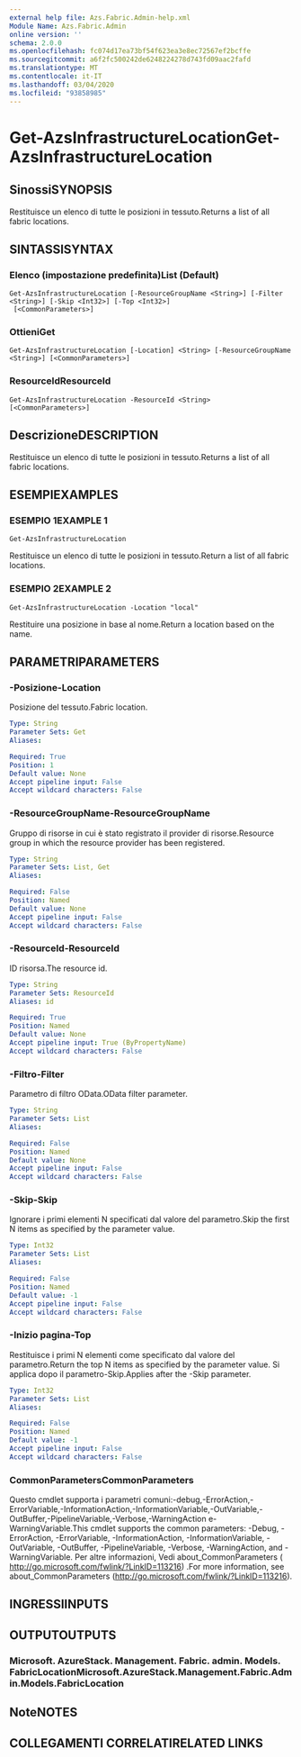 ```yaml
---
external help file: Azs.Fabric.Admin-help.xml
Module Name: Azs.Fabric.Admin
online version: ''
schema: 2.0.0
ms.openlocfilehash: fc074d17ea73bf54f623ea3e8ec72567ef2bcffe
ms.sourcegitcommit: a6f2fc500242de6248224278d743fd09aac2fafd
ms.translationtype: MT
ms.contentlocale: it-IT
ms.lasthandoff: 03/04/2020
ms.locfileid: "93858985"
---
```

# <span data-ttu-id="de88f-101">Get-AzsInfrastructureLocation</span><span class="sxs-lookup"><span data-stu-id="de88f-101">Get-AzsInfrastructureLocation</span></span>

## <span data-ttu-id="de88f-102">Sinossi</span><span class="sxs-lookup"><span data-stu-id="de88f-102">SYNOPSIS</span></span>
<span data-ttu-id="de88f-103">Restituisce un elenco di tutte le posizioni in tessuto.</span><span class="sxs-lookup"><span data-stu-id="de88f-103">Returns a list of all fabric locations.</span></span>

## <span data-ttu-id="de88f-104">SINTASSI</span><span class="sxs-lookup"><span data-stu-id="de88f-104">SYNTAX</span></span>

### <span data-ttu-id="de88f-105">Elenco (impostazione predefinita)</span><span class="sxs-lookup"><span data-stu-id="de88f-105">List (Default)</span></span>
```
Get-AzsInfrastructureLocation [-ResourceGroupName <String>] [-Filter <String>] [-Skip <Int32>] [-Top <Int32>]
 [<CommonParameters>]
```

### <span data-ttu-id="de88f-106">Ottieni</span><span class="sxs-lookup"><span data-stu-id="de88f-106">Get</span></span>
```
Get-AzsInfrastructureLocation [-Location] <String> [-ResourceGroupName <String>] [<CommonParameters>]
```

### <span data-ttu-id="de88f-107">ResourceId</span><span class="sxs-lookup"><span data-stu-id="de88f-107">ResourceId</span></span>
```
Get-AzsInfrastructureLocation -ResourceId <String> [<CommonParameters>]
```

## <span data-ttu-id="de88f-108">Descrizione</span><span class="sxs-lookup"><span data-stu-id="de88f-108">DESCRIPTION</span></span>
<span data-ttu-id="de88f-109">Restituisce un elenco di tutte le posizioni in tessuto.</span><span class="sxs-lookup"><span data-stu-id="de88f-109">Returns a list of all fabric locations.</span></span>

## <span data-ttu-id="de88f-110">ESEMPI</span><span class="sxs-lookup"><span data-stu-id="de88f-110">EXAMPLES</span></span>

### <span data-ttu-id="de88f-111">ESEMPIO 1</span><span class="sxs-lookup"><span data-stu-id="de88f-111">EXAMPLE 1</span></span>
```
Get-AzsInfrastructureLocation
```

<span data-ttu-id="de88f-112">Restituisce un elenco di tutte le posizioni in tessuto.</span><span class="sxs-lookup"><span data-stu-id="de88f-112">Return a list of all fabric locations.</span></span>

### <span data-ttu-id="de88f-113">ESEMPIO 2</span><span class="sxs-lookup"><span data-stu-id="de88f-113">EXAMPLE 2</span></span>
```
Get-AzsInfrastructureLocation -Location "local"
```

<span data-ttu-id="de88f-114">Restituire una posizione in base al nome.</span><span class="sxs-lookup"><span data-stu-id="de88f-114">Return a location based on the name.</span></span>

## <span data-ttu-id="de88f-115">PARAMETRI</span><span class="sxs-lookup"><span data-stu-id="de88f-115">PARAMETERS</span></span>

### <span data-ttu-id="de88f-116">-Posizione</span><span class="sxs-lookup"><span data-stu-id="de88f-116">-Location</span></span>
<span data-ttu-id="de88f-117">Posizione del tessuto.</span><span class="sxs-lookup"><span data-stu-id="de88f-117">Fabric location.</span></span>

```yaml
Type: String
Parameter Sets: Get
Aliases:

Required: True
Position: 1
Default value: None
Accept pipeline input: False
Accept wildcard characters: False
```

### <span data-ttu-id="de88f-118">-ResourceGroupName</span><span class="sxs-lookup"><span data-stu-id="de88f-118">-ResourceGroupName</span></span>
<span data-ttu-id="de88f-119">Gruppo di risorse in cui è stato registrato il provider di risorse.</span><span class="sxs-lookup"><span data-stu-id="de88f-119">Resource group in which the resource provider has been registered.</span></span>

```yaml
Type: String
Parameter Sets: List, Get
Aliases:

Required: False
Position: Named
Default value: None
Accept pipeline input: False
Accept wildcard characters: False
```

### <span data-ttu-id="de88f-120">-ResourceId</span><span class="sxs-lookup"><span data-stu-id="de88f-120">-ResourceId</span></span>
<span data-ttu-id="de88f-121">ID risorsa.</span><span class="sxs-lookup"><span data-stu-id="de88f-121">The resource id.</span></span>

```yaml
Type: String
Parameter Sets: ResourceId
Aliases: id

Required: True
Position: Named
Default value: None
Accept pipeline input: True (ByPropertyName)
Accept wildcard characters: False
```

### <span data-ttu-id="de88f-122">-Filtro</span><span class="sxs-lookup"><span data-stu-id="de88f-122">-Filter</span></span>
<span data-ttu-id="de88f-123">Parametro di filtro OData.</span><span class="sxs-lookup"><span data-stu-id="de88f-123">OData filter parameter.</span></span>

```yaml
Type: String
Parameter Sets: List
Aliases:

Required: False
Position: Named
Default value: None
Accept pipeline input: False
Accept wildcard characters: False
```

### <span data-ttu-id="de88f-124">-Skip</span><span class="sxs-lookup"><span data-stu-id="de88f-124">-Skip</span></span>
<span data-ttu-id="de88f-125">Ignorare i primi elementi N specificati dal valore del parametro.</span><span class="sxs-lookup"><span data-stu-id="de88f-125">Skip the first N items as specified by the parameter value.</span></span>

```yaml
Type: Int32
Parameter Sets: List
Aliases:

Required: False
Position: Named
Default value: -1
Accept pipeline input: False
Accept wildcard characters: False
```

### <span data-ttu-id="de88f-126">-Inizio pagina</span><span class="sxs-lookup"><span data-stu-id="de88f-126">-Top</span></span>
<span data-ttu-id="de88f-127">Restituisce i primi N elementi come specificato dal valore del parametro.</span><span class="sxs-lookup"><span data-stu-id="de88f-127">Return the top N items as specified by the parameter value.</span></span>
<span data-ttu-id="de88f-128">Si applica dopo il parametro-Skip.</span><span class="sxs-lookup"><span data-stu-id="de88f-128">Applies after the -Skip parameter.</span></span>

```yaml
Type: Int32
Parameter Sets: List
Aliases:

Required: False
Position: Named
Default value: -1
Accept pipeline input: False
Accept wildcard characters: False
```

### <span data-ttu-id="de88f-129">CommonParameters</span><span class="sxs-lookup"><span data-stu-id="de88f-129">CommonParameters</span></span>
<span data-ttu-id="de88f-130">Questo cmdlet supporta i parametri comuni:-debug,-ErrorAction,-ErrorVariable,-InformationAction,-InformationVariable,-OutVariable,-OutBuffer,-PipelineVariable,-Verbose,-WarningAction e-WarningVariable.</span><span class="sxs-lookup"><span data-stu-id="de88f-130">This cmdlet supports the common parameters: -Debug, -ErrorAction, -ErrorVariable, -InformationAction, -InformationVariable, -OutVariable, -OutBuffer, -PipelineVariable, -Verbose, -WarningAction, and -WarningVariable.</span></span> <span data-ttu-id="de88f-131">Per altre informazioni, Vedi about_CommonParameters ( http://go.microsoft.com/fwlink/?LinkID=113216) .</span><span class="sxs-lookup"><span data-stu-id="de88f-131">For more information, see about_CommonParameters (http://go.microsoft.com/fwlink/?LinkID=113216).</span></span>

## <span data-ttu-id="de88f-132">INGRESSI</span><span class="sxs-lookup"><span data-stu-id="de88f-132">INPUTS</span></span>

## <span data-ttu-id="de88f-133">OUTPUT</span><span class="sxs-lookup"><span data-stu-id="de88f-133">OUTPUTS</span></span>

### <span data-ttu-id="de88f-134">Microsoft. AzureStack. Management. Fabric. admin. Models. FabricLocation</span><span class="sxs-lookup"><span data-stu-id="de88f-134">Microsoft.AzureStack.Management.Fabric.Admin.Models.FabricLocation</span></span>

## <span data-ttu-id="de88f-135">Note</span><span class="sxs-lookup"><span data-stu-id="de88f-135">NOTES</span></span>

## <span data-ttu-id="de88f-136">COLLEGAMENTI CORRELATI</span><span class="sxs-lookup"><span data-stu-id="de88f-136">RELATED LINKS</span></span>
